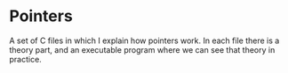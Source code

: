 # Pointers
A set of C files in which I explain how pointers work. In each file there is a theory part, and an executable program where we can see that theory in practice.
